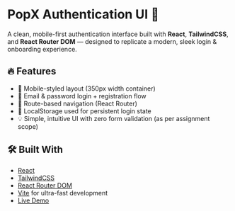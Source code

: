 # PopX Authentication UI 💫

A clean, mobile-first authentication interface built with **React**, **TailwindCSS**, and **React Router DOM** — designed to replicate a modern, sleek login & onboarding experience.

## 🔥 Features

- 📱 Mobile-styled layout (350px width container)
- 🔐 Email & password login + registration flow
- 🚀 Route-based navigation (React Router)
- 💾 LocalStorage used for persistent login state
- 💡 Simple, intuitive UI with zero form validation (as per assignment scope)


## 🛠️ Built With

- [React](https://reactjs.org/)
- [TailwindCSS](https://tailwindcss.com/)
- [React Router DOM](https://reactrouter.com/)
- [Vite](https://vitejs.dev/) for ultra-fast development
- [Live Demo](https://verdant-tarsier-e08796.netlify.app/)

